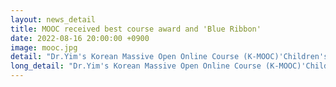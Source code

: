 ```yaml
---
layout: news_detail
title: MOOC received best course award and 'Blue Ribbon'
date: 2022-08-16 20:00:00 +0900
image: mooc.jpg
detail: "Dr.Yim's Korean Massive Open Online Course (K-MOOC)'Children's outstanding language learning abilities-approach from bilinguals' was selected as an excellent course in 2022 and was awarded the 'Blue Ribbon' again!"
long_detail: "Dr.Yim's Korean Massive Open Online Course (K-MOOC)'Children's outstanding language learning abilities-approach from bilinguals' was selected as an excellent course in 2022 and was awarded the 'Blue Ribbon' again!"
---
```


